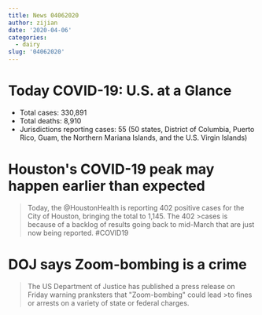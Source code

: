 ```yaml
---
title: News 04062020
author: zijian
date: '2020-04-06'
categories:
  - dairy
slug: '04062020'
---
```

# Today COVID-19: U.S. at a Glance
+ Total cases: 330,891
+ Total deaths: 8,910
+ Jurisdictions reporting cases: 55 (50 states, District of Columbia, Puerto Rico, Guam, the Northern Mariana Islands, and the U.S. Virgin Islands)

# Houston's COVID-19 peak may happen earlier than expected

>Today, the @HoustonHealth is reporting 402 positive cases for the City of Houston, bringing the total to 1,145. The 402 >cases is because of a backlog of results going back to mid-March that are just now being reported. #COVID19

# DOJ says Zoom-bombing is a crime

>The US Department of Justice has published a press release on Friday warning pranksters that "Zoom-bombing" could lead >to fines or arrests on a variety of state or federal charges.


# 